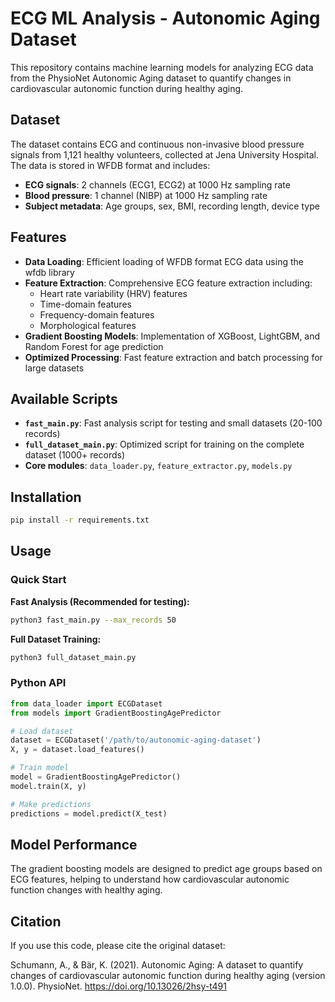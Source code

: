 # ECG ML Analysis - Autonomic Aging Dataset

This repository contains machine learning models for analyzing ECG data from the PhysioNet Autonomic Aging dataset to quantify changes in cardiovascular autonomic function during healthy aging.

## Dataset

The dataset contains ECG and continuous non-invasive blood pressure signals from 1,121 healthy volunteers, collected at Jena University Hospital. The data is stored in WFDB format and includes:

- **ECG signals**: 2 channels (ECG1, ECG2) at 1000 Hz sampling rate
- **Blood pressure**: 1 channel (NIBP) at 1000 Hz sampling rate
- **Subject metadata**: Age groups, sex, BMI, recording length, device type

## Features

- **Data Loading**: Efficient loading of WFDB format ECG data using the wfdb library
- **Feature Extraction**: Comprehensive ECG feature extraction including:
  - Heart rate variability (HRV) features
  - Time-domain features
  - Frequency-domain features
  - Morphological features
- **Gradient Boosting Models**: Implementation of XGBoost, LightGBM, and Random Forest for age prediction
- **Optimized Processing**: Fast feature extraction and batch processing for large datasets

## Available Scripts

- **`fast_main.py`**: Fast analysis script for testing and small datasets (20-100 records)
- **`full_dataset_main.py`**: Optimized script for training on the complete dataset (1000+ records)
- **Core modules**: `data_loader.py`, `feature_extractor.py`, `models.py`

## Installation

```bash
pip install -r requirements.txt
```

## Usage

### Quick Start

**Fast Analysis (Recommended for testing):**
```bash
python3 fast_main.py --max_records 50
```

**Full Dataset Training:**
```bash
python3 full_dataset_main.py
```

### Python API

```python
from data_loader import ECGDataset
from models import GradientBoostingAgePredictor

# Load dataset
dataset = ECGDataset('/path/to/autonomic-aging-dataset')
X, y = dataset.load_features()

# Train model
model = GradientBoostingAgePredictor()
model.train(X, y)

# Make predictions
predictions = model.predict(X_test)
```

## Model Performance

The gradient boosting models are designed to predict age groups based on ECG features, helping to understand how cardiovascular autonomic function changes with healthy aging.

## Citation

If you use this code, please cite the original dataset:

Schumann, A., & Bär, K. (2021). Autonomic Aging: A dataset to quantify changes of cardiovascular autonomic function during healthy aging (version 1.0.0). PhysioNet. https://doi.org/10.13026/2hsy-t491
